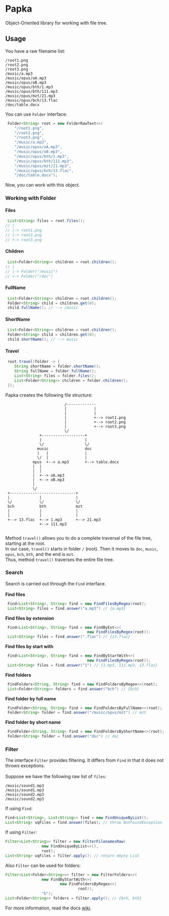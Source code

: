 # Papka
Object-Oriented library for working with file tree.

## Usage
You have a raw filename list:
<br>
```
/root1.png
/root2.png
/root3.png
/music/a.mp3
/music/opus/oA.mp3
/music/opus/oB.mp3
/music/opus/bth/1.mp3
/music/opus/bth/111.mp3
/music/opus/mzt/21.mp3
/music/opus/bch/13.flac
/doc/table.docx
```

You can use <code>Folder</code> interface:
```java
 Folder<String> root = new FolderRawText<>(
    "/root1.png",
    "/root2.png",
    "/root3.png",
    "/music/a.mp3",
    "/music/opus/oA.mp3",
    "/music/opus/oB.mp3",
    "/music/opus/bth/1.mp3",
    "/music/opus/bth/111.mp3",
    "/music/opus/mzt/21.mp3",
    "/music/opus/bch/13.flac",
    "/doc/table.docx");
```

Now, you can work with this object.

### Working with Folder

#### Files
```java
 List<String> files = root.files(); 
// |
// |-> root1.png
// |-> root2.png
// +-> root3.png
```

#### Children
```java
 List<Folder<String>> children = root.children(); 
// |
// |-> Folder("/music")
// +-> Folder("/doc")
```

#### FullName
```java
 List<Folder<String>> children = root.children(); 
 Folder<String> child = children.get(0);
 child.fullName(); // --> /music
```

#### ShortName
```java
 List<Folder<String>> children = root.children(); 
 Folder<String> child = children.get(0);
 child.shortName(); // --> music
```

#### Travel
```java
 root.travel(folder -> {
    String shortName = folder.shortName();
    String fullName = folder.fullName();
    List<String> files = folder.files();
    List<Folder<String>> children = folder.children();
 });
```

Papka creates the following file structure:
```
                          /-------------
                          |            |
                          |            |
                          |            +--> root1.png
                          |            +--> root2.png
                          |            +--> root3.png
                          \/
               +-------------------+
               |                   | 
               \/                  \/
              music                doc
              |   |                |
              \/  |                | 
            opus  +--> a.mp3       +--> table.docx
            |  |
            |  |
            |  +--> oA.mp3
            |  +--> oB.mp3
            |
            \/
 +-----------------------------+
 |             |               |
 \/            \/              \/
 bch           bth             mzt
 |             |               |
 |             |               |
 +--> 13.flac  +--> 1.mp3      +--> 21.mp3
               +--> 111.mp3 
   
```

Method <code>travel()</code> allows you to do a complete traversal of the file tree, starting at the root.
<br>
In our case, <code>travel()</code> starts in folder <code>/</code> (root). Then it moves to <code>doc</code>,
<code>music</code>, <code>opus</code>, <code>bch</code>, <code>bth</code>, and the end is <code>mzt</code>.
<br>
Thus, method <code>travel()</code> traverses the entire file tree.

### Search
Search is carried out through the <code>Find</code> interface.
<br>
<br>
<b>Find files</b>
```java
 Find<List<String>, String> find = new FindFilesByRegex(root);
 List<String> files = find.answer("a.mp3") // {a.mp3}
```
<b>Find files by extension</b>
```java
 Find<List<String>, String> find = new FindByExt<>(
                                    new FindFilesByRegex(root));
 List<String> files = find.answer(".flac") // {13.flac}
```
<b>Find files by start with</b>
```java
 Find<List<String>, String> find = new FindByStartWith<>(
                                    new FindFilesByRegex(root));
 List<String> files = find.answer("1") // {1.mp3, 111.mp3, 13.flac}
```

<b>Find folders</b>
```java
 FindFolders<String, String> find = new FindFoldersByRegex<>(root);
 List<Folder<String>> folders = find.answer("bch") // {bch}
```
<b>Find folder by full name</b>
```java
 FindFolder<String, String> find = new FindFoldersByFullName<>(root);
 Folder<String> folder = find.answer("/music/opus/mzt") // mzt
```
<b>Find folder by short name</b>
```java
 FindFolder<String, String> find = new FindFoldersByShortName<>(root);
 Folder<String> folder = find.answer("doc") // doc
```
### Filter
The interface <code>Filter</code> provides filtering. It differs from <code>Find</code> in that it does not throws 
exceptions.
<br>
<br>
Suppose we have the following raw list of <code>files</code>:
```
/music/sound1.mp3
/music/sound1.mp3
/music/sound2.mp3
/music/sound2.mp3
```
If using <code>Find</code>:
```java
Find<List<String>, List<String>> find = new FindUniqueByList();
List<String> uqFiles = find.answer(files); // throw NotFoundException
```
If using <code>Filter</code>:
```java
Filter<List<String>> filter = new FilterFilenamesRaw(
                new FindUniqueByList<>(),
                root);
List<String> uqFiles = filter.apply(); // return empty List
```
Also <code>Filter</code> can be used for folders: 
```java
Filter<List<Folder<String>>> filter = new FilterFolders<>(
                new FindByStartWith<>(
                        new FindFoldersByRegex<>(
                                root)),
                "b");
List<Folder<String>> folders = filter.apply(); // {bch, bth}
```
For more information, read the docs [wiki](https://github.com/ViiSE/papka/wiki).